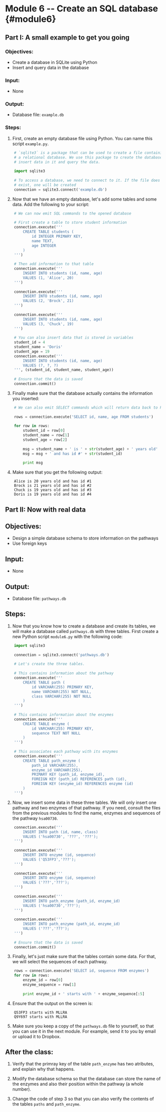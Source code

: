 # Module 6 -- Create an SQL database {#module6}

## Part I: A small example to get you going

### Objectives:
- Create a database in SQLite using Python
- Insert and query data in the database

### Input:
- None

### Output:
- Database file: `example.db`

### Steps:

1. First, create an empty database file using Python.
You can name this script <nobr>`example.py`.</nobr>
```python
    # `sqlite3` is a package that can be used to create a file containing
    # a relational database. We use this package to create the database,
    # insert data in it and query the data.
    
    import sqlite3
    
    # To access a database, we need to connect to it. If the file does not
    # exist, one will be created
    connection = sqlite3.connect('example.db')
```

2. Now that we have an empty database, let's add some tables and some data.
Add the following to your script:
```python
    # We can now emit SQL commands to the opened database
    
    # First create a table to store student information
    connection.execute('''
        CREATE TABLE students (
            id INTEGER PRIMARY KEY,
            name TEXT,
            age INTEGER
        )
    ''')
    
    # Then add information to that table
    connection.execute('''
        INSERT INTO students (id, name, age)
        VALUES (1, 'Alice', 20)
    ''')
    
    connection.execute('''
        INSERT INTO students (id, name, age)
        VALUES (2, 'Brock', 21)
    ''')
    
    connection.execute('''
        INSERT INTO students (id, name, age)
        VALUES (3, 'Chuck', 19)
    ''')
    
    # You can also insert data that is stored in variables
    student_id = 4
    student_name = 'Doris'
    student_age = 19
    connection.execute('''
        INSERT INTO students (id, name, age)
        VALUES (?, ?, ?)
    ''', (student_id, student_name, student_age))
    
    # Ensure that the data is saved
    connection.commit()
```

3. Finally make sure that the database actually contains the information you inserted:
```python
    # We can also emit SELECT commands which will return data back to Python
    
    rows = connection.execute('SELECT id, name, age FROM students')
    
    for row in rows:
        student_id = row[0]
        student_name = row[1]
        student_age = row[2]
        
        msg = student_name + ' is ' + str(student_age) + ' years old'
        msg = msg + ' and has id #' + str(student_id)
        
        print msg
```

4. Make sure that you get the following output:
```text
    Alice is 20 years old and has id #1
    Brock is 21 years old and has id #2
    Chuck is 19 years old and has id #3
    Doris is 19 years old and has id #4
```

## Part II: Now with real data

## Objectives:
- Design a simple database schema to store information on the pathways
- Use foreign keys

## Input:
- None

## Output:
- Database file: `pathways.db`

## Steps:

1. Now that you know how to create a database and create its tables, we will make a database called `pathways.db` with three tables.
First create a new Python script `module6.py` with the following code:
```python
    import sqlite3
    
    connection = sqlite3.connect('pathways.db')
    
    # Let's create the three tables.
    
    # This contains information about the pathway
    connection.execute('''
        CREATE TABLE path (
            id VARCHAR(255) PRIMARY KEY,
            name VARCHAR(255) NOT NULL,
            class VARCHAR(255) NOT NULL
        )
    ''')
    
    # This contains information about the enzymes
    connection.execute('''
        CREATE TABLE enzyme (
            id VARCHAR(255) PRIMARY KEY,
            sequence TEXT NOT NULL
        )
    ''')
    
    # This associates each pathway with its enzymes
    connection.execute('''
        CREATE TABLE path_enzyme (
            path_id VARCHAR(255),
            enzyme_id VARCHAR(255),
            PRIMARY KEY (path_id, enzyme_id),
            FOREIGN KEY (path_id) REFERENCES path (id),
            FOREIGN KEY (enzyme_id) REFERENCES enzyme (id)
        )
    ''')
```

2. Now, we insert some data in these three tables.
We will only insert one pathway and two enzymes of that pathway.
If you need, consult the files from the previous modules to find the name, enzymes and sequences of the pathway `hsa00730`.
```python
    connection.execute('''
        INSERT INTO path (id, name, class)
        VALUES ('hsa00730', '???', '???');
    ''')
    
    connection.execute('''
        INSERT INTO enzyme (id, sequence)
        VALUES ('Q53FP3','???');
    ''')
    
    connection.execute('''
        INSERT INTO enzyme (id, sequence)
        VALUES ('???','???');
    ''')
    
    connection.execute('''
        INSERT INTO path_enzyme (path_id, enzyme_id)
        VALUES ('hsa00730','???');
    ''')
    
    connection.execute('''
        INSERT INTO path_enzyme (path_id, enzyme_id)
        VALUES ('???','???');
    ''')
    
    # Ensure that the data is saved
    connection.commit()
```

3. Finally, let's just make sure that the tables contain some data.
For that, we will select the sequences of each pathway.
```python
    rows = connection.execute('SELECT id, sequence FROM enzymes')
    for row in rows:
        enzyme_id = row[0]
        enzyme_sequence = row[1]
        
        print enzyme_id + ' starts with ' + enzyme_sequence[:5]
```

4. Ensure that the output on the screen is:
```text
    Q53FP3 starts with MLLRA
    Q9Y697 starts with MLLRA
```

5. Make sure you keep a copy of the `pathways.db` file to yourself, so that you can use it in the next module.
For example, send it to you by email or upload it to Dropbox.

## After the class:

1. Verify that the primray key of the table `path_enzyme` has two atributes, and explain why that happens.

2. Modify the database schema so that the database can store the name of the enzymes and also their position within the pathway (a whole number).

3. Change the code of step 3 so that you can also verify the contents of the  tables `paths` and `path_enzyme`.

